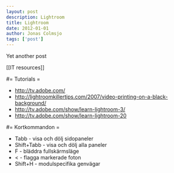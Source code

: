 ```yaml
---
layout: post
description: Lightroom
title: Lightroom
date: 2012-01-01
author: Jonas Colmsjo
tags: ['post']
---
```


Yet another post





[[IT resources]]


#= Tutorials =

* http://tv.adobe.com/
* http://lightroomkillertips.com/2007/video-printing-on-a-black-background/
* http://tv.adobe.com/show/learn-lightroom-3/
* http://tv.adobe.com/show/learn-lightroom-20


#= Kortkommandon =


* Tabb - visa och dölj sidopaneler
* Shift+Tabb - visa och dölj alla paneler
* F - bläddra fullskärmsläge
* < - flagga markerade foton
* Shift+H - modulspecifika genvägar
